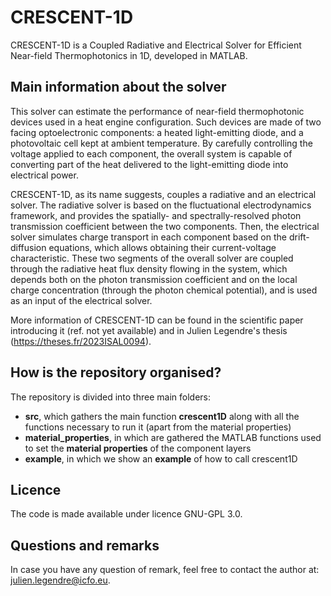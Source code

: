 # CRESCENT-1D
CRESCENT-1D is a Coupled Radiative and Electrical Solver for Efficient Near-field Thermophotonics in 1D, developed in MATLAB.

## Main information about the solver

This solver can estimate the performance of near-field thermophotonic devices used in a heat engine configuration. Such devices are made of two facing optoelectronic components: a heated light-emitting diode, and a photovoltaic cell kept at ambient temperature. By carefully controlling the voltage applied to each component, the overall system is capable of converting part of the heat delivered to the light-emitting diode into electrical power.

CRESCENT-1D, as its name suggests, couples a radiative and an electrical solver. The radiative solver is based on the fluctuational electrodynamics framework, and provides the spatially- and spectrally-resolved photon transmission coefficient between the two components. Then, the electrical solver simulates charge transport in each component based on the drift-diffusion equations, which allows obtaining their current-voltage characteristic. These two segments of the overall solver are coupled through the radiative heat flux density flowing in the system, which depends both on the photon transmission coefficient and on the local charge concentration (through the photon chemical potential), and is used as an input of the electrical solver.

More information of CRESCENT-1D can be found in the scientific paper introducing it (ref. not yet available) and in Julien Legendre's thesis (https://theses.fr/2023ISAL0094).

## How is the repository organised?

The repository is divided into three main folders:
* **src**, which gathers the main function **crescent1D** along with all the functions necessary to run it (apart from the material properties)
* **material_properties**, in which are gathered the MATLAB functions used to set the **material properties** of the component layers
* **example**, in which we show an **example** of how to call crescent1D

## Licence

The code is made available under licence GNU-GPL 3.0.

## Questions and remarks

In case you have any question of remark, feel free to contact the author at: julien.legendre@icfo.eu.
